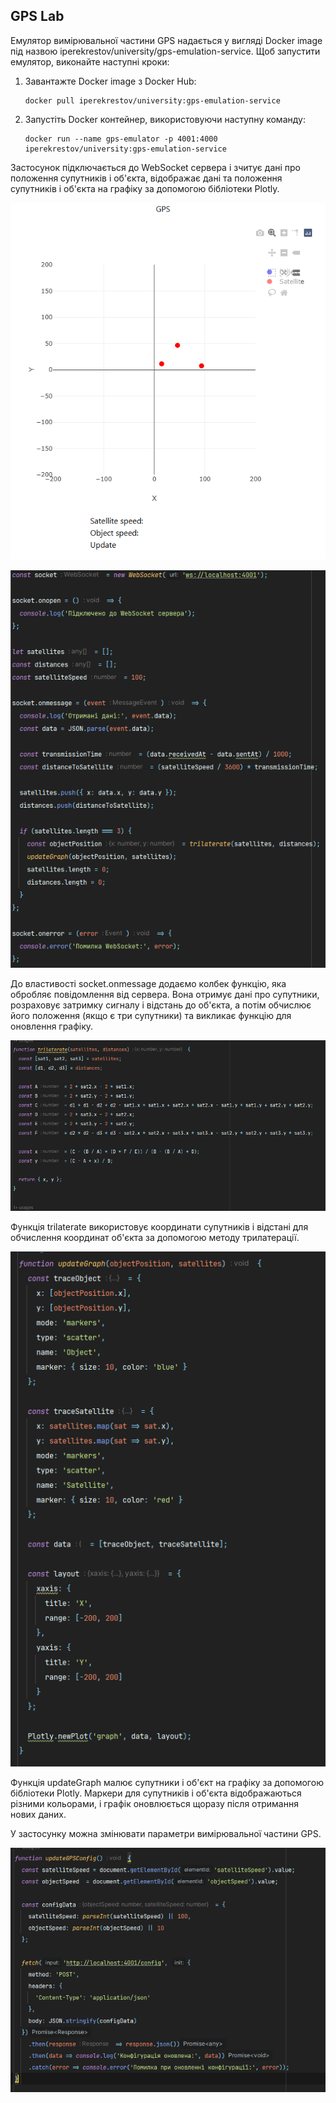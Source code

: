 ## GPS Lab
Емулятор вимірювальної частини GPS надається у вигляді Docker image під назвою iperekrestov/university/gps-emulation-service. Щоб запустити емулятор, виконайте наступні кроки:
1. Завантажте Docker image з Docker Hub:  
   ````
   docker pull iperekrestov/university:gps-emulation-service
   ````
2. Запустіть Docker контейнер, використовуючи наступну команду:  
   ````
   docker run --name gps-emulator -p 4001:4000 iperekrestov/university:gps-emulation-service
   ````

Застосунок підключається до WebSocket сервера і зчитує дані про положення супутників і об'єкта, відображає дані та положення супутників і об'єкта на графіку за допомогою бібліотеки Plotly.  

![GPS](./screenshots/gps.png)

![GPS](./screenshots/code1.png)

До властивості socket.onmessage додаємо колбек функцію, яка обробляє повідомлення від сервера. Вона отримує дані про супутники, розраховує затримку сигналу і відстань до об'єкта, а потім обчислює його положення (якщо є три супутники) та викликає функцію для оновлення графіку.

![GPS](./screenshots/code2.png)

Функція trilaterate використовує координати супутників і відстані для обчислення координат об'єкта за допомогою методу трилатерації.

![GPS](./screenshots/code3.png)

Функція updateGraph малює супутники і об'єкт на графіку за допомогою бібліотеки Plotly. Маркери для супутників і об'єкта відображаються різними кольорами, і графік оновлюється щоразу після отримання нових даних.

У застосунку можна змінювати параметри вимірювальної частини GPS.

![GPS](./screenshots/code4.png)